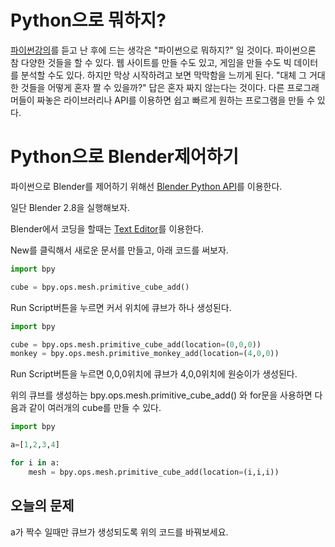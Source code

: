 # Python으로 뭐하지?

[파이썬강의](https://github.com/studio2l/pystudy)를 듣고 난 후에 드는 생각은 "파이썬으로 뭐하지?" 일 것이다.
파이썬으론 참 다양한 것들을 할 수 있다. 웹 사이트를 만들 수도 있고, 게임을 만들 수도 빅 데이터를 분석할 수도 있다. 
하지만 막상 시작하려고 보면 막막함을 느끼게 된다. 
"대체 그 거대한 것들을 어떻게 혼자 짤 수 있을까?"
답은 혼자 짜지 않는다는 것이다. 
다른 프로그래머들이 짜놓은 라이브러리나 API를 이용하면 쉽고 빠르게 원하는 프로그램을 만들 수 있다. 

# Python으로 Blender제어하기 

파이썬으로 Blender를 제어하기 위해선 [Blender Python API](https://docs.blender.org/api/current/)를 이용한다. 

일단 Blender 2.8을 실행해보자.

Blender에서 코딩을 할때는 [Text Editor](https://docs.blender.org/manual/en/latest/editors/text_editor.html)를 이용한다. 

 New를 클릭해서 새로운 문서를 만들고, 아래 코드를 써보자.

 ```python
import bpy

cube = bpy.ops.mesh.primitive_cube_add() 
```
Run Script버튼을 누르면 커서 위치에 큐브가 하나 생성된다. 

```python
import bpy 

cube = bpy.ops.mesh.primitive_cube_add(location=(0,0,0)) 
monkey = bpy.ops.mesh.primitive_monkey_add(location=(4,0,0)) 

```
Run Script버튼을 누르면 0,0,0위치에 큐브가 4,0,0위치에 원숭이가 생성된다. 

위의 큐브를 생성하는 bpy.ops.mesh.primitive_cube_add() 와 for문을 사용하면 다음과 같이 여러개의 cube를 만들 수 있다. 
```python
import bpy

a=[1,2,3,4]

for i in a:
    mesh = bpy.ops.mesh.primitive_cube_add(location=(i,i,i))
```

## 오늘의 문제 
a가 짝수 일때만 큐브가 생성되도록 위의 코드를 바꿔보세요. 


